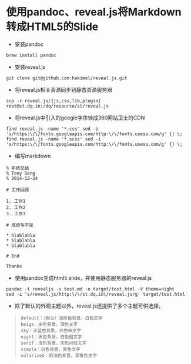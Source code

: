# 使用pandoc、reveal.js将Markdown转成HTML5的Slide

* 安装pandoc

```
brew install pandoc
```

*  安装reveal.js
```
git clone git@github.com:hakimel/reveal.js.git
```

* 将reveal.js相关资源同步到静态资源服务器

```
scp -r reveal.js/{js,css,lib,plugin} root@st.dq.in:/dq/resource/st/reveal.js
```

* 将reveal.js中引入的google字体转成360网站卫士的CDN

```
find reveal.js -name '*.css' sed -i 's/https:\/\/fonts.googleapis.com/http:\/\/fonts.useso.com/g' {} \;
find reveal.js -name '*.scss' sed -i 's/https:\/\/fonts.googleapis.com/http:\/\/fonts.useso.com/g' {} \;
```

* 编写markdown

```
% 年终总结
% Tony Deng
% 2014-12-24

# 工作回顾

1. 工作1
2. 工作2
3. 工作3

# 成绩与不足

* blablabla
* blablabla
* blablabla

# End

Thanks
```

* 使用pandoc生成html5 slide，并使用静态服务器的reveal.js

```
pandoc -t revealjs -s test.md -o target/test.html -V theme=night
sed -i 's/reveal.js/http:\/\/st.dq.in\/reveal.js/g' target/test.html
```

* 除了默认的外观主题以外，reveal.js还提供了多个主题可供选择，


>     default：（默认）深灰色背景，白色文字
>     beige：米色背景，深色文字
>     sky：天蓝色背景，白色细文字
>     night：黑色背景，白色粗文字
>     serif：浅色背景，灰色衬线文字
>     simple：白色背景，黑色文字
>     solarized：奶油色背景，深青色文字
